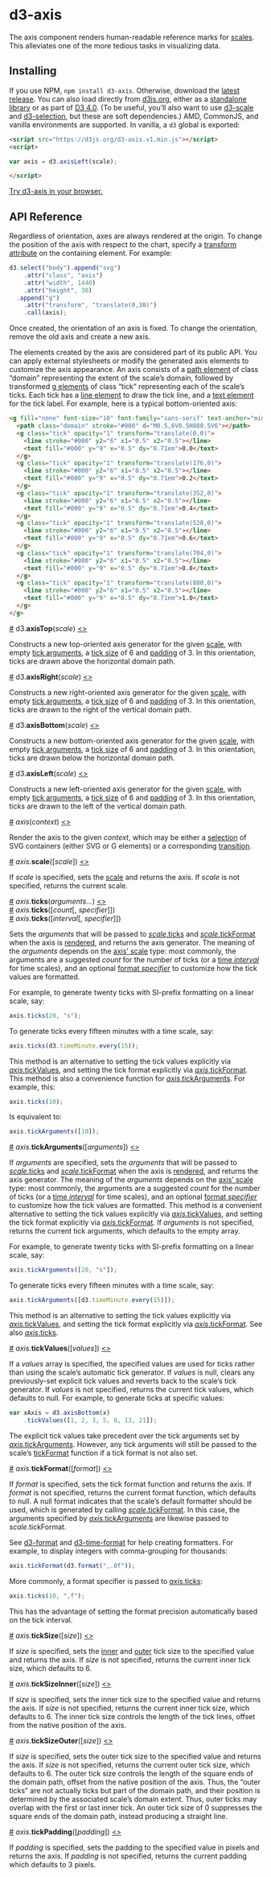 # d3-axis

The axis component renders human-readable reference marks for [scales](https://github.com/d3/d3-scale). This alleviates one of the more tedious tasks in visualizing data.

## Installing

If you use NPM, `npm install d3-axis`. Otherwise, download the [latest release](https://github.com/d3/d3-axis/releases/latest). You can also load directly from [d3js.org](https://d3js.org), either as a [standalone library](https://d3js.org/d3-axis.v1.min.js) or as part of [D3 4.0](https://github.com/d3/d3). (To be useful, you’ll also want to use [d3-scale](https://github.com/d3/d3-scale) and [d3-selection](https://github.com/d3/d3-selection), but these are soft dependencies.) AMD, CommonJS, and vanilla environments are supported. In vanilla, a `d3` global is exported:

```html
<script src="https://d3js.org/d3-axis.v1.min.js"></script>
<script>

var axis = d3.axisLeft(scale);

</script>
```

[Try d3-axis in your browser.](https://tonicdev.com/npm/d3-axis)

## API Reference

Regardless of orientation, axes are always rendered at the origin. To change the position of the axis with respect to the chart, specify a [transform attribute](http://www.w3.org/TR/SVG/coords.html#TransformAttribute) on the containing element. For example:

```js
d3.select("body").append("svg")
    .attr("class", "axis")
    .attr("width", 1440)
    .attr("height", 30)
  .append("g")
    .attr("transform", "translate(0,30)")
    .call(axis);
```

Once created, the orientation of an axis is fixed. To change the orientation, remove the old axis and create a new axis.

The elements created by the axis are considered part of its public API. You can apply external stylesheets or modify the generated axis elements to customize the axis appearance. An axis consists of a [path element](https://www.w3.org/TR/SVG/paths.html#PathElement) of class “domain” representing the extent of the scale’s domain, followed by transformed [g elements](https://www.w3.org/TR/SVG/struct.html#Groups) of class “tick” representing each of the scale’s ticks. Each tick has a [line element](https://www.w3.org/TR/SVG/shapes.html#LineElement) to draw the tick line, and a [text element](https://www.w3.org/TR/SVG/text.html#TextElement) for the tick label. For example, here is a typical bottom-oriented axis:

```html
<g fill="none" font-size="10" font-family="sans-serif" text-anchor="middle">
  <path class="domain" stroke="#000" d="M0.5,6V0.5H880.5V6"></path>
  <g class="tick" opacity="1" transform="translate(0,0)">
    <line stroke="#000" y2="6" x1="0.5" x2="0.5"></line>
    <text fill="#000" y="9" x="0.5" dy="0.71em">0.0</text>
  </g>
  <g class="tick" opacity="1" transform="translate(176,0)">
    <line stroke="#000" y2="6" x1="0.5" x2="0.5"></line>
    <text fill="#000" y="9" x="0.5" dy="0.71em">0.2</text>
  </g>
  <g class="tick" opacity="1" transform="translate(352,0)">
    <line stroke="#000" y2="6" x1="0.5" x2="0.5"></line>
    <text fill="#000" y="9" x="0.5" dy="0.71em">0.4</text>
  </g>
  <g class="tick" opacity="1" transform="translate(528,0)">
    <line stroke="#000" y2="6" x1="0.5" x2="0.5"></line>
    <text fill="#000" y="9" x="0.5" dy="0.71em">0.6</text>
  </g>
  <g class="tick" opacity="1" transform="translate(704,0)">
    <line stroke="#000" y2="6" x1="0.5" x2="0.5"></line>
    <text fill="#000" y="9" x="0.5" dy="0.71em">0.8</text>
  </g>
  <g class="tick" opacity="1" transform="translate(880,0)">
    <line stroke="#000" y2="6" x1="0.5" x2="0.5"></line>
    <text fill="#000" y="9" x="0.5" dy="0.71em">1.0</text>
  </g>
</g>
```

<a name="axisTop" href="#axisTop">#</a> d3.<b>axisTop</b>(<i>scale</i>) [<>](https://github.com/d3/d3-axis/blob/master/src/axis.js#L159 "Source")

Constructs a new top-oriented axis generator for the given [scale](https://github.com/d3/d3-scale), with empty [tick arguments](#axis_ticks), a [tick size](#axis_tickSize) of 6 and [padding](#axis_tickPadding) of 3. In this orientation, ticks are drawn above the horizontal domain path.

<a name="axisRight" href="#axisRight">#</a> d3.<b>axisRight</b>(<i>scale</i>) [<>](https://github.com/d3/d3-axis/blob/master/src/axis.js#L163 "Source")

Constructs a new right-oriented axis generator for the given [scale](https://github.com/d3/d3-scale), with empty [tick arguments](#axis_ticks), a [tick size](#axis_tickSize) of 6 and [padding](#axis_tickPadding) of 3. In this orientation, ticks are drawn to the right of the vertical domain path.

<a name="axisBottom" href="#axisBottom">#</a> d3.<b>axisBottom</b>(<i>scale</i>) [<>](https://github.com/d3/d3-axis/blob/master/src/axis.js#L167 "Source")

Constructs a new bottom-oriented axis generator for the given [scale](https://github.com/d3/d3-scale), with empty [tick arguments](#axis_ticks), a [tick size](#axis_tickSize) of 6 and [padding](#axis_tickPadding) of 3. In this orientation, ticks are drawn below the horizontal domain path.

<a name="axisLeft" href="#axisLeft">#</a> d3.<b>axisLeft</b>(<i>scale</i>) [<>](https://github.com/d3/d3-axis/blob/master/src/axis.js#L171 "Source")

Constructs a new left-oriented axis generator for the given [scale](https://github.com/d3/d3-scale), with empty [tick arguments](#axis_ticks), a [tick size](#axis_tickSize) of 6 and [padding](#axis_tickPadding) of 3. In this orientation, ticks are drawn to the left of the vertical domain path.

<a name="_axis" href="#_axis">#</a> <i>axis</i>(<i>context</i>) [<>](https://github.com/d3/d3-axis/blob/master/src/axis.js#L40 "Source")

Render the axis to the given *context*, which may be either a [selection](https://github.com/d3/d3-selection) of SVG containers (either SVG or G elements) or a corresponding [transition](https://github.com/d3/d3-transition).

<a name="axis_scale" href="#axis_scale">#</a> <i>axis</i>.<b>scale</b>([<i>scale</i>]) [<>](https://github.com/d3/d3-axis/blob/master/src/axis.js#L120 "Source")

If *scale* is specified, sets the [scale](https://github.com/d3/d3-scale) and returns the axis. If *scale* is not specified, returns the current scale.

<a name="axis_ticks" href="#axis_ticks">#</a> <i>axis</i>.<b>ticks</b>(<i>arguments…</i>) [<>](https://github.com/d3/d3-axis/blob/master/src/axis.js#L124 "Source")
<br><a href="#axis_ticks">#</a> <i>axis</i>.<b>ticks</b>([<i>count</i>[, <i>specifier</i>]])
<br><a href="#axis_ticks">#</a> <i>axis</i>.<b>ticks</b>([<i>interval</i>[, <i>specifier</i>]])

Sets the *arguments* that will be passed to [*scale*.ticks](https://github.com/d3/d3-scale#continuous_ticks) and [*scale*.tickFormat](https://github.com/d3/d3-scale#continuous_tickFormat) when the axis is [rendered](#_axis), and returns the axis generator. The meaning of the *arguments* depends on the [axis’ scale](#axis_scale) type: most commonly, the arguments are a suggested *count* for the number of ticks (or a [time *interval*](https://github.com/d3/d3-time) for time scales), and an optional [format *specifier*](https://github.com/d3/d3-format) to customize how the tick values are formatted.

For example, to generate twenty ticks with SI-prefix formatting on a linear scale, say:

```js
axis.ticks(20, "s");
```

To generate ticks every fifteen minutes with a time scale, say:

```js
axis.ticks(d3.timeMinute.every(15));
```

This method is an alternative to setting the tick values explicitly via [*axis*.tickValues](#axis_tickValues), and setting the tick format explicitly via [*axis*.tickFormat](#axis_tickFormat). This method is also a convenience function for [*axis*.tickArguments](#axis_tickArguments). For example, this:

```js
axis.ticks(10);
```

Is equivalent to:

```js
axis.tickArguments([10]);
```

<a name="axis_tickArguments" href="#axis_tickArguments">#</a> <i>axis</i>.<b>tickArguments</b>([<i>arguments</i>]) [<>](https://github.com/d3/d3-axis/blob/master/src/axis.js#L128 "Source")

If *arguments* are specified, sets the *arguments* that will be passed to [*scale*.ticks](https://github.com/d3/d3-scale#continuous_ticks) and [*scale*.tickFormat](https://github.com/d3/d3-scale#continuous_tickFormat) when the axis is [rendered](#_axis), and returns the axis generator. The meaning of the *arguments* depends on the [axis’ scale](#axis_scale) type: most commonly, the arguments are a suggested *count* for the number of ticks (or a [time *interval*](https://github.com/d3/d3-time) for time scales), and an optional [format *specifier*](https://github.com/d3/d3-format) to customize how the tick values are formatted. This method is a convenient alternative to setting the tick values explicitly via [*axis*.tickValues](#axis_tickValues), and setting the tick format explicitly via [*axis*.tickFormat](#axis_tickFormat). If *arguments* is not specified, returns the current tick arguments, which defaults to the empty array.

For example, to generate twenty ticks with SI-prefix formatting on a linear scale, say:

```js
axis.tickArguments([20, "s"]);
```

To generate ticks every fifteen minutes with a time scale, say:

```js
axis.tickArguments([d3.timeMinute.every(15)]);
```

This method is an alternative to setting the tick values explicitly via [*axis*.tickValues](#axis_tickValues), and setting the tick format explicitly via [*axis*.tickFormat](#axis_tickFormat). See also [*axis*.ticks](#axis_ticks).

<a name="axis_tickValues" href="#axis_tickValues">#</a> <i>axis</i>.<b>tickValues</b>([<i>values</i>]) [<>](https://github.com/d3/d3-axis/blob/master/src/axis.js#L132 "Source")

If a *values* array is specified, the specified values are used for ticks rather than using the scale’s automatic tick generator. If *values* is null, clears any previously-set explicit tick values and reverts back to the scale’s tick generator. If *values* is not specified, returns the current tick values, which defaults to null. For example, to generate ticks at specific values:

```js
var xAxis = d3.axisBottom(x)
    .tickValues([1, 2, 3, 5, 8, 13, 21]);
```

The explicit tick values take precedent over the tick arguments set by [*axis*.tickArguments](#axis_tickArguments). However, any tick arguments will still be passed to the scale’s [tickFormat](#axis_tickFormat) function if a tick format is not also set.

<a name="axis_tickFormat" href="#axis_tickFormat">#</a> <i>axis</i>.<b>tickFormat</b>([<i>format</i>]) [<>](https://github.com/d3/d3-axis/blob/master/src/axis.js#L136 "Source")

If *format* is specified, sets the tick format function and returns the axis. If *format* is not specified, returns the current format function, which defaults to null. A null format indicates that the scale’s default formatter should be used, which is generated by calling [*scale*.tickFormat](https://github.com/d3/d3-scale#continuous_tickFormat). In this case, the arguments specified by [*axis*.tickArguments](#axis_tickArguments) are likewise passed to *scale*.tickFormat.

See [d3-format](https://github.com/d3/d3-format) and [d3-time-format](https://github.com/d3/d3-time-format) for help creating formatters. For example, to display integers with comma-grouping for thousands:

```js
axis.tickFormat(d3.format(",.0f"));
```

More commonly, a format specifier is passed to [*axis*.ticks](#axis_ticks):

```js
axis.ticks(10, ",f");
```

This has the advantage of setting the format precision automatically based on the tick interval.

<a name="axis_tickSize" href="#axis_tickSize">#</a> <i>axis</i>.<b>tickSize</b>([<i>size</i>]) [<>](https://github.com/d3/d3-axis/blob/master/src/axis.js#L140 "Source")

If *size* is specified, sets the [inner](#axis_tickSizeInner) and [outer](#axis_tickSizeOuter) tick size to the specified value and returns the axis. If *size* is not specified, returns the current inner tick size, which defaults to 6.

<a name="axis_tickSizeInner" href="#axis_tickSizeInner">#</a> <i>axis</i>.<b>tickSizeInner</b>([<i>size</i>]) [<>](https://github.com/d3/d3-axis/blob/master/src/axis.js#L144 "Source")

If *size* is specified, sets the inner tick size to the specified value and returns the axis. If *size* is not specified, returns the current inner tick size, which defaults to 6. The inner tick size controls the length of the tick lines, offset from the native position of the axis.

<a name="axis_tickSizeOuter" href="#axis_tickSizeOuter">#</a> <i>axis</i>.<b>tickSizeOuter</b>([<i>size</i>]) [<>](https://github.com/d3/d3-axis/blob/master/src/axis.js#L148 "Source")

If *size* is specified, sets the outer tick size to the specified value and returns the axis. If *size* is not specified, returns the current outer tick size, which defaults to 6. The outer tick size controls the length of the square ends of the domain path, offset from the native position of the axis. Thus, the “outer ticks” are not actually ticks but part of the domain path, and their position is determined by the associated scale’s domain extent. Thus, outer ticks may overlap with the first or last inner tick. An outer tick size of 0 suppresses the square ends of the domain path, instead producing a straight line.

<a name="axis_tickPadding" href="#axis_tickPadding">#</a> <i>axis</i>.<b>tickPadding</b>([<i>padding</i>]) [<>](https://github.com/d3/d3-axis/blob/master/src/axis.js#L152 "Source")

If *padding* is specified, sets the padding to the specified value in pixels and returns the axis. If *padding* is not specified, returns the current padding which defaults to 3 pixels.
